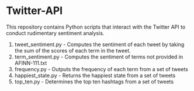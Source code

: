 Twitter-API
===========

This repository contains Python scripts that interact with the Twitter API to conduct rudimentary sentiment analysis.

1. tweet_sentiment.py - Computes the sentiment of each tweet by taking the sum of the scores of each term in the tweet.
2. term_sentiment.py - Computes the sentiment of terms not provided in AFINN-111.txt
3. frequency.py - Outputs the frequency of each term from a set of tweets
4. happiest_state.py - Returns the happiest state from a set of tweets
5. top_ten.py - Determines the top ten hashtags from a set of tweets
